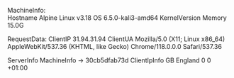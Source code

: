 MachineInfo:	
Hostname       Alpine Linux v3.18
OS             6.5.0-kali3-amd64
KernelVersion 
Memory		  15.0G

RequestData:
ClientIP    31.94.31.94 
ClientUA     Mozilla/5.0 (X11; Linux x86_64) AppleWebKit/537.36 (KHTML, like Gecko) Chrome/118.0.0.0 Safari/537.36

ServerInfo   MachineInfo -> 30cb5dfab73d
ClientIpInfo GB  England   0 0 &#43;01:00